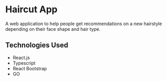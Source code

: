 # Haircut App

A web application to help people get recommendations on a new hairstyle depending on their face shape and hair type.

## Technologies Used
- React.js
- Typescript
- React Bootstrap
- GO